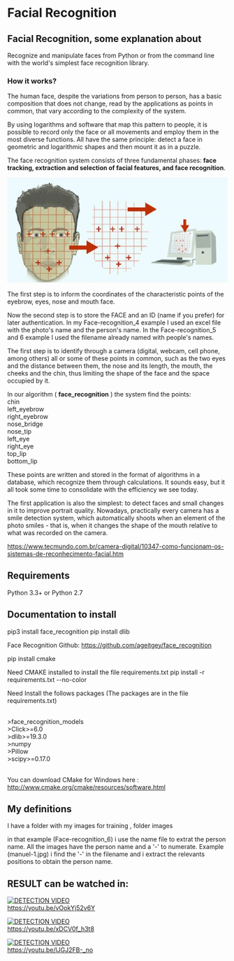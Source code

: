 # Facial Recognition 

## Facial Recognition, some explanation about

Recognize and manipulate faces from Python or from the command line with the world's simplest face recognition library.

### How it works?
The human face, despite the variations from person to person, has a basic composition that does not change, read by the applications as points in common, that vary according to the complexity of the system.

By using logarithms and software that map this pattern to people, it is possible to record only the face or all movements and employ them in the most diverse functions. All have the same principle: detect a face in geometric and logarithmic shapes and then mount it as in a puzzle.

The face recognition system consists of three fundamental phases: <b> face tracking, extraction and selection of facial features, and face recognition</b>.

![ScreenShot](https://github.com/MRobalinho/Facial-Recognition/blob/master/Doc/678191.jpg)

The first step is to inform the coordinates of the characteristic points of the eyebrow, eyes, nose and mouth face.

Now the second step is to store the FACE and an ID (name if you prefer) for later authentication. In my Face-recognition_4 example I used an excel file with the photo's name and the person's name. In the Face-recognition_5 and 6 example I used the filename already named with people's names.

The first step is to identify through a camera (digital, webcam, cell phone, among others) all or some of these points in common, such as the two eyes and the distance between them, the nose and its length, the mouth, the cheeks and the chin, thus limiting the shape of the face and the space occupied by it.

In our algorithm ( <b>face_recognition</b> ) the system find the points: 
<br/>chin 
<br/>left_eyebrow 
<br/>right_eyebrow 
<br/>nose_bridge 
<br/>nose_tip 
<br/>left_eye 
<br/>right_eye 
<br/>top_lip 
<br/>bottom_lip

These points are written and stored in the format of algorithms in a database, which recognize them through calculations. It sounds easy, but it all took some time to consolidate with the efficiency we see today.

The first application is also the simplest: to detect faces and small changes in it to improve portrait quality. Nowadays, practically every camera has a smile detection system, which automatically shoots when an element of the photo smiles - that is, when it changes the shape of the mouth relative to what was recorded on the camera.

https://www.tecmundo.com.br/camera-digital/10347-como-funcionam-os-sistemas-de-reconhecimento-facial.htm

## Requirements
Python 3.3+ or Python 2.7

## Documentation to install
pip3 install face_recognition pip install dlib

Face Recognition Github: https://github.com/ageitgey/face_recognition

pip install cmake

Need CMAKE installed to install the file requirements.txt 
pip install -r requirements.txt --no-color


Need Install the follows packages (The packages are in the file requirements.txt)


<br/>>face_recognition_models 
<br/>>Click>=6.0 
<br/>>dlib>=19.3.0 
<br/>>numpy 
<br/>>Pillow 
<br/>>scipy>=0.17.0


<br/>You can download CMake for Windows here : http://www.cmake.org/cmake/resources/software.html

## My definitions
I have a folder with my images for training , folder images

in that example (Face-recognition_6) i use the name file to extrat the person name. All the images have the person name and a '-' to numerate. Example (manuel-1.jpg) i find the '-' in the filename and i extract the relevants positions to obtain the person name.


## RESULT can be watched in:

[![DETECTION VIDEO](https://img.youtube.com/vi/vOokYj52v6Y/0.jpg)](https://www.youtube.com/watch?v=vOokYj52v6Y)
<br/>https://youtu.be/vOokYj52v6Y


[![DETECTION VIDEO](https://img.youtube.com/vi/xDCV0f_h3t8/0.jpg)](https://www.youtube.com/watch?v=xDCV0f_h3t8)
<br/>https://youtu.be/xDCV0f_h3t8

[![DETECTION VIDEO](https://img.youtube.com/vi/lJGJ2FB-_no/0.jpg)](https://www.youtube.com/watch?v=lJGJ2FB-_no)
<br/>https://youtu.be/lJGJ2FB-_no

